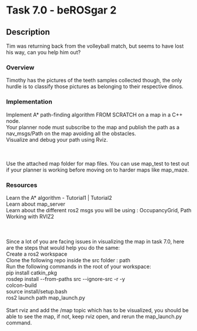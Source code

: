 # Task 7.0 -  beROSgar 2

## Description
Tim was returning back from the volleyball match, but seems to have lost his way, can you help him out?

### Overview
Timothy has the pictures of the teeth samples collected though, the only hurdle is to  classify those pictures as belonging to their respective dinos.


### Implementation
Implement A* path-finding algorithm FROM SCRATCH on a map in a C++ node.<br>
Your planner node must subscribe to the map and publish the path as a nav_msgs/Path on the map avoiding all the obstacles.<br>
Visualize and debug your path using Rviz.<br>
<br>
<br>

Use the attached map folder for map files. You can use map_test to test out if your planner is working before moving on to harder maps like map_maze.<br>

### Resources
Learn the A* algorithm - Tutorial1 | Tutorial2<br>
Learn about map_server<br>
Learn about the different ros2 msgs you will be using : OccupancyGrid, Path<br>
Working with RVIZ2<br>
<br><br><br>
Since a lot of you are facing issues in visualizing the map in task 7.0, here are the steps that would help you do the same:<br>
Create a ros2 workspace<br>
Clone the following repo inside the src folder : path<br>
Run the following commands in the root of your workspace:<br>
pip install catkin_pkg<br>
rosdep install --from-paths src --ignore-src -r -y<br>
colcon-build<br>
source install/setup.bash<br>
ros2 launch path map_launch.py<br>
<br>
Start rviz and add the /map topic which has to be visualized, you should be able to see the map, if not, keep rviz open, and rerun the map_launch.py command.<br>
